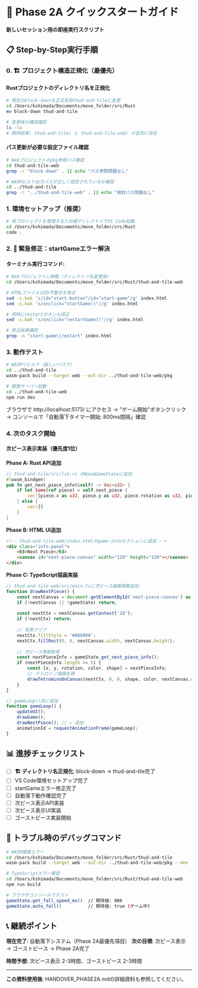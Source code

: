 # 🚀 Phase 2A クイックスタートガイド

**新しいセッション用の即座実行スクリプト**

## 📋 Step-by-Step実行手順

### 0. 🏗️ プロジェクト構造正規化（最優先）

#### Rustプロジェクトのディレクトリ名を正規化
```bash
# 現在のblock-downを正式名称thud-and-tileに変更
cd /Users/kshimada/Documents/move_folder/src/Rust
mv block-down thud-and-tile

# 変更後の構造確認
ls -la
# 期待結果: thud-and-tile/ と thud-and-tile-web/ が並列に存在
```

#### パス更新が必要な設定ファイル確認
```bash
# Webプロジェクトのpkg参照パス確認
cd thud-and-tile-web
grep -r "block-down" . || echo "パス参照問題なし"

# WASMビルド出力パスが正しく設定されているか確認
cd ../thud-and-tile
grep -r "../thud-and-tile-web" . || echo "相対パス問題なし"
```

### 1. 環境セットアップ（推奨）
```bash
# 両プロジェクトを管理するため親ディレクトリでVS Code起動
cd /Users/kshimada/Documents/move_folder/src/Rust
code .
```

### 2. 🚨 緊急修正：startGameエラー解決

#### ターミナル実行コマンド:
```bash
# Webプロジェクトに移動（ディレクトリ名変更後）
cd /Users/kshimada/Documents/move_folder/src/Rust/thud-and-tile-web

# HTMLファイルのID不整合を修正
sed -i.bak 's/id="start-button"/id="start-game"/g' index.html
sed -i.bak 's/onclick="startGame()"//g' index.html

# 同時にrestartボタンも修正
sed -i.bak 's/onclick="restartGame()"//g' index.html

# 修正結果確認
grep -n "start-game\|restart" index.html
```

### 3. 動作テスト
```bash
# WASMリビルド（新しいパスで）
cd ../thud-and-tile
wasm-pack build --target web --out-dir ../thud-and-tile-web/pkg

# 開発サーバー起動
cd ../thud-and-tile-web
npm run dev
```

ブラウザで http://localhost:5173/ にアクセス
→ "ゲーム開始"ボタンクリック
→ コンソールで「自動落下タイマー開始: 800ms間隔」確認

### 4. 次のタスク開始

#### 次ピース表示実装（優先度1位）

**Phase A: Rust API追加**
```rust
// thud-and-tile/src/lib.rs のWasmGameStateに追加
#[wasm_bindgen]
pub fn get_next_piece_info(&self) -> Vec<u32> {
    if let Some(ref piece) = self.next_piece {
        vec![piece.x as u32, piece.y as u32, piece.rotation as u32, piece.color as u32, piece.shape as u32]
    } else {
        vec![]
    }
}
```

**Phase B: HTML UI追加**
```html
<!-- thud-and-tile-web/index.htmlのgame-infoセクションに追加 -->
<div class="info-panel">
    <h3>Next Piece</h3>
    <canvas id="next-piece-canvas" width="120" height="120"></canvas>
</div>
```

**Phase C: TypeScript描画実装**
```typescript
// thud-and-tile-web/src/main.tsに次ピース描画関数追加
function drawNextPiece() {
    const nextCanvas = document.getElementById('next-piece-canvas') as HTMLCanvasElement;
    if (!nextCanvas || !gameState) return;
    
    const nextCtx = nextCanvas.getContext('2d');
    if (!nextCtx) return;
    
    // 背景クリア
    nextCtx.fillStyle = '#000000';
    nextCtx.fillRect(0, 0, nextCanvas.width, nextCanvas.height);
    
    // 次ピース情報取得
    const nextPieceInfo = gameState.get_next_piece_info();
    if (nextPieceInfo.length >= 5) {
        const [x, y, rotation, color, shape] = nextPieceInfo;
        // テトロミノ描画処理
        drawTetrominoOnCanvas(nextCtx, 0, 0, shape, color, nextCanvas.width / 4);
    }
}

// gameLoop()内に追加
function gameLoop() {
    updateUI();
    drawGame();
    drawNextPiece(); // ← 追加
    animationId = requestAnimationFrame(gameLoop);
}
```

## 📊 進捗チェックリスト

- [ ] **🏗️ ディレクトリ名正規化**: block-down → thud-and-tile完了
- [ ] VS Code環境セットアップ完了
- [ ] startGameエラー修正完了
- [ ] 自動落下動作確認完了
- [ ] 次ピース表示API実装
- [ ] 次ピース表示UI実装
- [ ] ゴーストピース実装開始

## 🔧 トラブル時のデバッグコマンド

```bash
# WASM関連エラー
cd /Users/kshimada/Documents/move_folder/src/Rust/thud-and-tile
wasm-pack build --target web --out-dir ../thud-and-tile-web/pkg --dev

# TypeScriptエラー確認
cd /Users/kshimada/Documents/move_folder/src/Rust/thud-and-tile-web
npm run build

# ブラウザコンソールでテスト
gameState.get_fall_speed_ms()  // 期待値: 800
gameState.auto_fall()          // 期待値: true (ゲーム中)
```

## 📞 継続ポイント

**現在完了**: 自動落下システム（Phase 2A最優先項目）
**次の目標**: 次ピース表示 → ゴーストピース → Phase 2A完了

**時間予想**: 次ピース表示 2-3時間、ゴーストピース 2-3時間

---
**この資料使用後**: HANDOVER_PHASE2A.mdの詳細資料も参照してください。